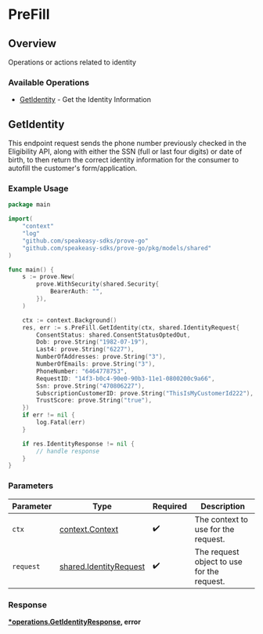 # PreFill

## Overview

Operations or actions related to identity

### Available Operations

* [GetIdentity](#getidentity) - Get the Identity Information

## GetIdentity

This endpoint request sends the phone number previously checked in the Eligibility API, along with either the SSN (full or last four digits) or date of birth, to then return the correct identity information for the consumer to autofill the customer's form/application.


### Example Usage

```go
package main

import(
	"context"
	"log"
	"github.com/speakeasy-sdks/prove-go"
	"github.com/speakeasy-sdks/prove-go/pkg/models/shared"
)

func main() {
    s := prove.New(
        prove.WithSecurity(shared.Security{
            BearerAuth: "",
        }),
    )

    ctx := context.Background()
    res, err := s.PreFill.GetIdentity(ctx, shared.IdentityRequest{
        ConsentStatus: shared.ConsentStatusOptedOut,
        Dob: prove.String("1982-07-19"),
        Last4: prove.String("6227"),
        NumberOfAddresses: prove.String("3"),
        NumberOfEmails: prove.String("3"),
        PhoneNumber: "6464778753",
        RequestID: "14f3-b0c4-90e0-90b3-11e1-0800200c9a66",
        Ssn: prove.String("470806227"),
        SubscriptionCustomerID: prove.String("ThisIsMyCustomerId222"),
        TrustScore: prove.String("true"),
    })
    if err != nil {
        log.Fatal(err)
    }

    if res.IdentityResponse != nil {
        // handle response
    }
}
```

### Parameters

| Parameter                                                        | Type                                                             | Required                                                         | Description                                                      |
| ---------------------------------------------------------------- | ---------------------------------------------------------------- | ---------------------------------------------------------------- | ---------------------------------------------------------------- |
| `ctx`                                                            | [context.Context](https://pkg.go.dev/context#Context)            | :heavy_check_mark:                                               | The context to use for the request.                              |
| `request`                                                        | [shared.IdentityRequest](../../models/shared/identityrequest.md) | :heavy_check_mark:                                               | The request object to use for the request.                       |


### Response

**[*operations.GetIdentityResponse](../../models/operations/getidentityresponse.md), error**

